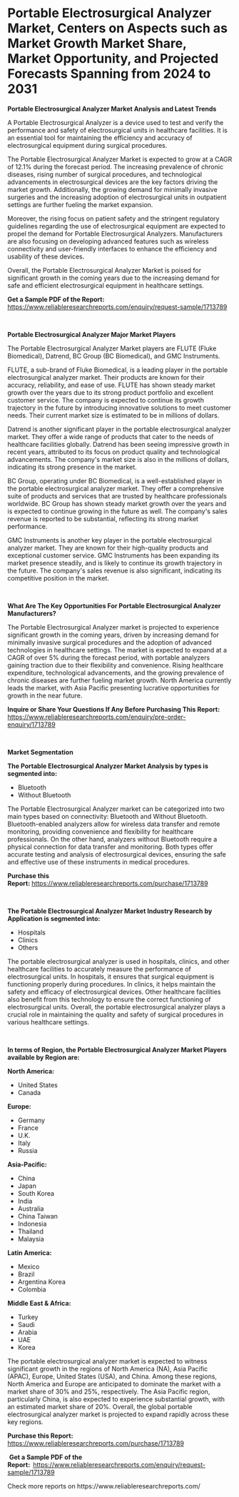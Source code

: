 <p><h1>Portable Electrosurgical Analyzer Market, Centers on Aspects such as Market Growth Market Share, Market Opportunity, and Projected Forecasts Spanning from 2024 to 2031</h1></p><p><strong>Portable Electrosurgical Analyzer Market Analysis and Latest Trends</strong></p>
<p><p>A Portable Electrosurgical Analyzer is a device used to test and verify the performance and safety of electrosurgical units in healthcare facilities. It is an essential tool for maintaining the efficiency and accuracy of electrosurgical equipment during surgical procedures.</p><p>The Portable Electrosurgical Analyzer Market is expected to grow at a CAGR of 12.1% during the forecast period. The increasing prevalence of chronic diseases, rising number of surgical procedures, and technological advancements in electrosurgical devices are the key factors driving the market growth. Additionally, the growing demand for minimally invasive surgeries and the increasing adoption of electrosurgical units in outpatient settings are further fueling the market expansion.</p><p>Moreover, the rising focus on patient safety and the stringent regulatory guidelines regarding the use of electrosurgical equipment are expected to propel the demand for Portable Electrosurgical Analyzers. Manufacturers are also focusing on developing advanced features such as wireless connectivity and user-friendly interfaces to enhance the efficiency and usability of these devices.</p><p>Overall, the Portable Electrosurgical Analyzer Market is poised for significant growth in the coming years due to the increasing demand for safe and efficient electrosurgical equipment in healthcare settings.</p></p>
<p><strong>Get a Sample PDF of the Report:&nbsp;</strong> <a href="https://www.reliableresearchreports.com/enquiry/request-sample/1713789">https://www.reliableresearchreports.com/enquiry/request-sample/1713789</a></p>
<p>&nbsp;</p>
<p><strong>Portable Electrosurgical Analyzer Major Market Players</strong></p>
<p><p>The Portable Electrosurgical Analyzer Market players are FLUTE (Fluke Biomedical), Datrend, BC Group (BC Biomedical), and GMC Instruments. </p><p>FLUTE, a sub-brand of Fluke Biomedical, is a leading player in the portable electrosurgical analyzer market. Their products are known for their accuracy, reliability, and ease of use. FLUTE has shown steady market growth over the years due to its strong product portfolio and excellent customer service. The company is expected to continue its growth trajectory in the future by introducing innovative solutions to meet customer needs. Their current market size is estimated to be in millions of dollars.</p><p>Datrend is another significant player in the portable electrosurgical analyzer market. They offer a wide range of products that cater to the needs of healthcare facilities globally. Datrend has been seeing impressive growth in recent years, attributed to its focus on product quality and technological advancements. The company's market size is also in the millions of dollars, indicating its strong presence in the market.</p><p>BC Group, operating under BC Biomedical, is a well-established player in the portable electrosurgical analyzer market. They offer a comprehensive suite of products and services that are trusted by healthcare professionals worldwide. BC Group has shown steady market growth over the years and is expected to continue growing in the future as well. The company's sales revenue is reported to be substantial, reflecting its strong market performance.</p><p>GMC Instruments is another key player in the portable electrosurgical analyzer market. They are known for their high-quality products and exceptional customer service. GMC Instruments has been expanding its market presence steadily, and is likely to continue its growth trajectory in the future. The company's sales revenue is also significant, indicating its competitive position in the market.</p></p>
<p>&nbsp;</p>
<p><strong>What Are The Key Opportunities For Portable Electrosurgical Analyzer Manufacturers?</strong></p>
<p><p>The Portable Electrosurgical Analyzer market is projected to experience significant growth in the coming years, driven by increasing demand for minimally invasive surgical procedures and the adoption of advanced technologies in healthcare settings. The market is expected to expand at a CAGR of over 5% during the forecast period, with portable analyzers gaining traction due to their flexibility and convenience. Rising healthcare expenditure, technological advancements, and the growing prevalence of chronic diseases are further fueling market growth. North America currently leads the market, with Asia Pacific presenting lucrative opportunities for growth in the near future.</p></p>
<p><strong>Inquire or Share Your Questions If Any Before Purchasing This Report:</strong> <a href="https://www.reliableresearchreports.com/enquiry/pre-order-enquiry/1713789">https://www.reliableresearchreports.com/enquiry/pre-order-enquiry/1713789</a></p>
<p>&nbsp;</p>
<p><strong>Market Segmentation</strong></p>
<p><strong>The Portable Electrosurgical Analyzer Market Analysis by types is segmented into:</strong></p>
<p><ul><li>Bluetooth</li><li>Without Bluetooth</li></ul></p>
<p><p>The Portable Electrosurgical Analyzer market can be categorized into two main types based on connectivity: Bluetooth and Without Bluetooth. Bluetooth-enabled analyzers allow for wireless data transfer and remote monitoring, providing convenience and flexibility for healthcare professionals. On the other hand, analyzers without Bluetooth require a physical connection for data transfer and monitoring. Both types offer accurate testing and analysis of electrosurgical devices, ensuring the safe and effective use of these instruments in medical procedures.</p></p>
<p><strong>Purchase this Report:&nbsp;</strong><a href="https://www.reliableresearchreports.com/purchase/1713789">https://www.reliableresearchreports.com/purchase/1713789</a></p>
<p>&nbsp;</p>
<p><strong>The Portable Electrosurgical Analyzer Market Industry Research by Application is segmented into:</strong></p>
<p><ul><li>Hospitals</li><li>Clinics</li><li>Others</li></ul></p>
<p><p>The portable electrosurgical analyzer is used in hospitals, clinics, and other healthcare facilities to accurately measure the performance of electrosurgical units. In hospitals, it ensures that surgical equipment is functioning properly during procedures. In clinics, it helps maintain the safety and efficacy of electrosurgical devices. Other healthcare facilities also benefit from this technology to ensure the correct functioning of electrosurgical units. Overall, the portable electrosurgical analyzer plays a crucial role in maintaining the quality and safety of surgical procedures in various healthcare settings.</p></p>
<p>&nbsp;</p>
<p><strong>In terms of Region, the Portable Electrosurgical Analyzer Market Players available by Region are:</strong></p>
<p>
    <p> <strong> North America: </strong>
        <ul>
            <li>United States</li>
            <li>Canada</li>
        </ul>
        </p> 
    <p> <strong> Europe: </strong>
        <ul>
            <li>Germany</li>
            <li>France</li>
            <li>U.K.</li>
            <li>Italy</li>
            <li>Russia</li>
        </ul>
        </p> 
    <p> <strong> Asia-Pacific: </strong>
        <ul>
            <li>China</li>
            <li>Japan</li>
            <li>South Korea</li>
            <li>India</li>
            <li>Australia</li>
            <li>China Taiwan</li>
            <li>Indonesia</li>
            <li>Thailand</li>
            <li>Malaysia</li>
        </ul>
        </p> 
    <p> <strong> Latin America: </strong>
        <ul>
            <li>Mexico</li>
            <li>Brazil</li>
            <li>Argentina Korea</li>
            <li>Colombia</li>
        </ul>
        </p> 
    <p> <strong> Middle East & Africa: </strong>
        <ul>
            <li>Turkey</li>
            <li>Saudi</li>
            <li>Arabia</li>
            <li>UAE</li>
            <li>Korea</li>
        </ul>
    </p>
    </p>
<p><p>The portable electrosurgical analyzer market is expected to witness significant growth in the regions of North America (NA), Asia Pacific (APAC), Europe, United States (USA), and China. Among these regions, North America and Europe are anticipated to dominate the market with a market share of 30% and 25%, respectively. The Asia Pacific region, particularly China, is also expected to experience substantial growth, with an estimated market share of 20%. Overall, the global portable electrosurgical analyzer market is projected to expand rapidly across these key regions.</p></p>
<p><strong>Purchase this Report: </strong><a href="https://www.reliableresearchreports.com/purchase/1713789">https://www.reliableresearchreports.com/purchase/1713789</a></p>
<p>&nbsp;<strong>Get a Sample PDF of the Report:&nbsp;&nbsp;</strong><a href="https://www.reliableresearchreports.com/enquiry/request-sample/1713789">https://www.reliableresearchreports.com/enquiry/request-sample/1713789</a></p>
<p><strong></strong></p>
<p>Check more reports on https://www.reliableresearchreports.com/</p>